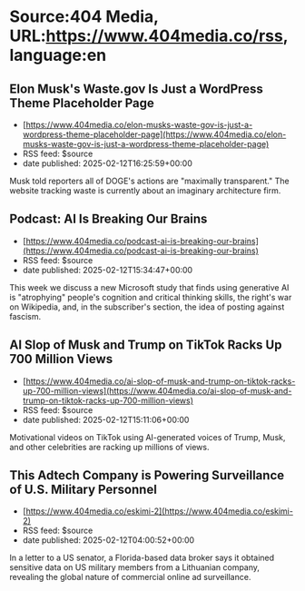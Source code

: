 # Source:404 Media, URL:https://www.404media.co/rss, language:en

## Elon Musk's Waste.gov Is Just a WordPress Theme Placeholder Page
 - [https://www.404media.co/elon-musks-waste-gov-is-just-a-wordpress-theme-placeholder-page](https://www.404media.co/elon-musks-waste-gov-is-just-a-wordpress-theme-placeholder-page)
 - RSS feed: $source
 - date published: 2025-02-12T16:25:59+00:00

Musk told reporters all of DOGE's actions are "maximally transparent." The website tracking waste is currently about an imaginary architecture firm.

## Podcast: AI Is Breaking Our Brains
 - [https://www.404media.co/podcast-ai-is-breaking-our-brains](https://www.404media.co/podcast-ai-is-breaking-our-brains)
 - RSS feed: $source
 - date published: 2025-02-12T15:34:47+00:00

This week we discuss a new Microsoft study that finds using generative AI is "atrophying" people's cognition and critical thinking skills, the right's war on Wikipedia, and, in the subscriber's section, the idea of posting against fascism.

## AI Slop of Musk and Trump on TikTok Racks Up 700 Million Views
 - [https://www.404media.co/ai-slop-of-musk-and-trump-on-tiktok-racks-up-700-million-views](https://www.404media.co/ai-slop-of-musk-and-trump-on-tiktok-racks-up-700-million-views)
 - RSS feed: $source
 - date published: 2025-02-12T15:11:06+00:00

Motivational videos on TikTok using AI-generated voices of Trump, Musk, and other celebrities are racking up millions of views.

## This Adtech Company is Powering Surveillance of U.S. Military Personnel
 - [https://www.404media.co/eskimi-2](https://www.404media.co/eskimi-2)
 - RSS feed: $source
 - date published: 2025-02-12T04:00:52+00:00

In a letter to a US senator, a Florida-based data broker says it obtained sensitive data on US military members from a Lithuanian company, revealing the global nature of commercial online ad surveillance.


